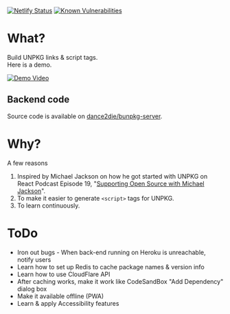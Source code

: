 [![Netlify Status](https://api.netlify.com/api/v1/badges/75669d62-e1fe-4137-9bf9-a6314260fbdc/deploy-status)](https://app.netlify.com/sites/bunpkg/deploys)
[![Known Vulnerabilities](https://snyk.io/test/github/dance2die/bunpkg-client/badge.svg?targetFile=package.json)](https://snyk.io/test/github/dance2die/bunpkg-client?targetFile=package.json)

# What?

Build UNPKG links & script tags.  
Here is a demo.

[![Demo Video](https://img.youtube.com/vi/67MQcDrDNg4/0.jpg)](https://youtu.be/67MQcDrDNg4)

## Backend code

Source code is available on [dance2die/bunpkg-server](https://github.com/dance2die/bunpkg-server).

# Why?

A few reasons

1. Inspired by Michael Jackson on how he got started with UNPKG on React Podcast Episode 19, "[Supporting Open Source with Michael Jackson](https://reactpodcast.simplecast.fm/19)".
1. To make it easier to generate `<script>` tags for UNPKG.
1. To learn continuously.

# ToDo

- Iron out bugs - When back-end running on Heroku is unreachable, notify users
- Learn how to set up Redis to cache package names & version info
- Learn how to use CloudFlare API
- After caching works, make it work like CodeSandBox "Add Dependency" dialog box
- Make it available offline (PWA)
- Learn & apply Accessibility features

